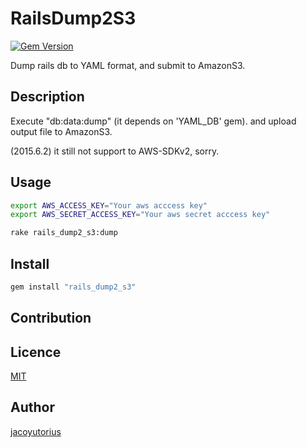 # RailsDump2S3

[![Gem Version](https://badge.fury.io/rb/rails_dump2_s3.svg)](http://badge.fury.io/rb/rails_dump2_s3)

Dump rails db to YAML format, and submit to AmazonS3.


## Description

Execute "db:data:dump" (it depends on 'YAML_DB' gem). and upload output file to AmazonS3.

(2015.6.2)
it still not support to AWS-SDKv2, sorry.


## Usage

```bash
export AWS_ACCESS_KEY="Your aws acccess key"
export AWS_SECRET_ACCESS_KEY="Your aws secret acccess key"

rake rails_dump2_s3:dump
```


## Install

```bash
gem install "rails_dump2_s3"
```

## Contribution


## Licence

[MIT](https://github.com/nils-werner/dump_db/blob/master/LICENCE)

## Author

[jacoyutorius](https://github.com/jacoyutorius)

